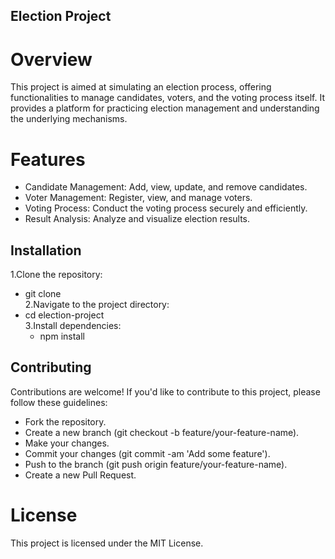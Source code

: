 ## Election Project
# Overview
This project is aimed at simulating an election process, offering functionalities to manage candidates, voters, and the voting process itself. It provides a platform for practicing election management and understanding the underlying mechanisms.
# Features
- Candidate Management: Add, view, update, and remove candidates.
- Voter Management: Register, view, and manage voters.
- Voting Process: Conduct the voting process securely and efficiently.
- Result Analysis: Analyze and visualize election results.
## Installation
1.Clone the repository:
- git clone <br>
2.Navigate to the project directory:
- cd election-project <br>
3.Install dependencies:
  - npm install
## Contributing
Contributions are welcome! If you'd like to contribute to this project, please follow these guidelines:

- Fork the repository.
- Create a new branch (git checkout -b feature/your-feature-name).
- Make your changes.
- Commit your changes (git commit -am 'Add some feature').
- Push to the branch (git push origin feature/your-feature-name).
- Create a new Pull Request.
# License
This project is licensed under the MIT License.
